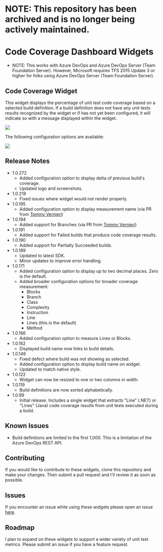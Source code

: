 # NOTE: This repository has been archived and is no longer being actively maintained.

# Code Coverage Dashboard Widgets
* NOTE: This works with Azure DevOps and Azure DevOps Server (Team Foundation Server). However, Microsoft requires TFS 2015 Update 3 or higher for folks using Azure DevOps Server (Team Foundation Server).

## Code Coverage Widget
This widget displays the percentage of unit test code coverage based on a selected build definition. If a build definition does not have any unit tests results recognized by the widget or if has not yet been configured, it will indicate so with a message displayed within the widget.

![](img/preview1.png)

The following configuration options are available:

![](img/screenshots/configuration.png)

## Release Notes
* 1.0.272
    * Added configuration option to display delta of previous build's coverage.
    * Updated logo and screenshots.
* 1.0.219
    * Fixed issues where widget would not render properly.
* 1.0.195
    * Added configuration option to display measurement name (via PR from [Tommy Vernieri](https://github.com/Blackbaud-TommyVernieri))
* 1.0.194
    * Added support for Branches (via PR from [Tommy Vernieri](https://github.com/Blackbaud-TommyVernieri))
* 1.0.191
    * Added support for Failed builds that produce code coverage results.
* 1.0.190
    * Added support for Partially Succeeded builds.
* 1.0.189
    * Updated to latest SDK.
    * Minor updates to improve error handling.
* 1.0.171
    * Added configuration option to display up to two decimal places. Zero is the default.
    * Added broader configuration options for broader coverage measurement:
        * Blocks
        * Branch
        * Class
        * Complexity
        * Instruction
        * Line
        * Lines (this is the default)
        * Method
* 1.0.166
    * Added configuration option to measure Lines or Blocks.
* 1.0.162
    * Displayed build name now links to build details.
* 1.0.149
    * Fixed defect where build was not showing as selected.
    * Added configuration option to display build name on widget. 
    * Updated to match native style.
* 1.0.122
    * Widget can now be resized to one or two columns in width.
* 1.0.119
    * Build definitions are now sorted alphabetically.
* 1.0.99
    * Initial release. Includes a single widget that extracts "Line" (.NET) or "Lines" (Java) code coverage results from unit tests executed during a build.

## Known Issues
* Build definitions are limited to the first 1,000. This is a limitation of the Azure DevOps REST API.

## Contributing
If you would like to contribute to these widgets, clone this repository and make your changes. Then submit 
a pull request and I'll review it as soon as possible.

## Issues
If you encounter an issue while using these widgets please open an issue [here](https://github.com/sdavis3/CodeCoverageDashboardWidgets/issues).

## Roadmap
I plan to expand on these widgets to support a wider variety of unit test metrics. Please submit an issue if you have a feature request.

